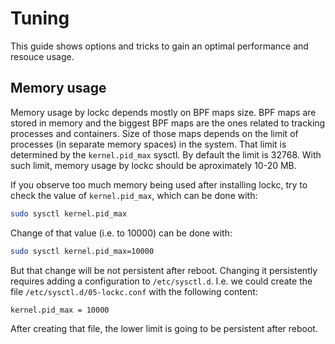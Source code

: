 # Tuning

This guide shows options and tricks to gain an optimal performance and resouce
usage.

## Memory usage

Memory usage by lockc depends mostly on BPF maps size. BPF maps are stored in
memory and the biggest BPF maps are the ones related to tracking processes and
containers. Size of those maps depends on the limit of processes (in separate
memory spaces) in the system. That limit is determined by the `kernel.pid_max`
sysctl. By default the limit is 32768. With such limit, memory usage by lockc
should be aproximately 10-20 MB.

If you observe too much memory being used after installing lockc, try to check
the value of `kernel.pid_max`, which can be done with:

```bash
sudo sysctl kernel.pid_max
```

Change of that value (i.e. to 10000) can be done with:

```bash
sudo sysctl kernel.pid_max=10000
```

But that change will be not persistent after reboot. Changing it persistently
requires adding a configuration to `/etc/sysctl.d`. I.e. we could create the
file `/etc/sysctl.d/05-lockc.conf` with the following content:

```
kernel.pid_max = 10000
```

After creating that file, the lower limit is going to be persistent after
reboot.
